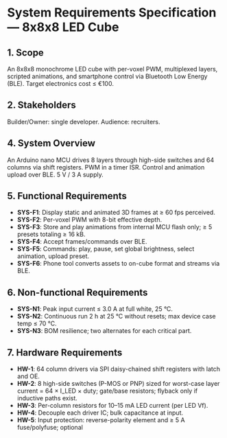 # System Requirements Specification — 8x8x8 LED Cube

## 1. Scope
An 8x8x8 monochrome LED cube with per-voxel PWM, multiplexed layers, scripted animations, and smartphone control via Bluetooth Low Energy (BLE). Target electronics cost ≤ €100.

## 2. Stakeholders
Builder/Owner: single developer. Audience: recruiters.

## 4. System Overview
An Arduino nano MCU drives 8 layers through high-side switches and 64 columns via shift registers. PWM in a timer ISR. Control and animation upload over BLE. 5 V / 3 A supply.

## 5. Functional Requirements
- **SYS-F1**: Display static and animated 3D frames at ≥ 60 fps perceived.
- **SYS-F2**: Per-voxel PWM with 8-bit effective depth.
- **SYS-F3**: Store and play animations from internal MCU flash only; ≥ 5 presets totaling ≥ 16 kB.
- **SYS-F4**: Accept frames/commands over BLE.
- **SYS-F5**: Commands: play, pause, set global brightness, select animation, upload preset.
- **SYS-F6**: Phone tool converts assets to on-cube format and streams via BLE.

## 6. Non-functional Requirements
- **SYS-N1**: Peak input current ≤ 3.0 A at full white, 25 °C.
- **SYS-N2**: Continuous run 2 h at 25 °C without resets; max device case temp ≤ 70 °C.
- **SYS-N3**: BOM resilience; two alternates for each critical part.

## 7. Hardware Requirements
- **HW-1**: 64 column drivers via SPI daisy-chained shift registers with latch and OE.
- **HW-2**: 8 high-side switches (P-MOS or PNP) sized for worst-case layer current = 64 × I_LED × duty; gate/base resistors; flyback only if inductive paths exist.
- **HW-3**: Per-column resistors for 10–15 mA LED current (per LED Vf).
- **HW-4**: Decouple each driver IC; bulk capacitance at input.
- **HW-5**: Input protection: reverse-polarity element and ≥ 5 A fuse/polyfuse; optional

